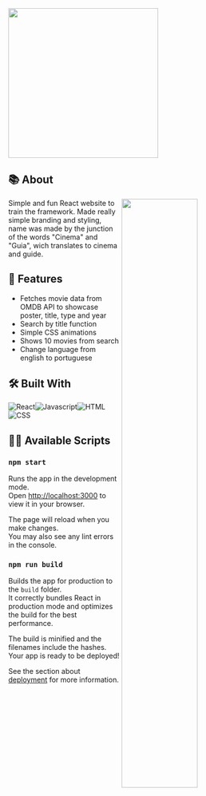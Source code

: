 [React]: https://img.shields.io/badge/React-20232A?style=for-the-badge&logo=react&logoColor=61DAFB
[HTML]: https://img.shields.io/badge/HTML-239120?style=for-the-badge&logo=html5&logoColor=white
[CSS]: https://img.shields.io/badge/CSS-239120?&style=for-the-badge&logo=css3&logoColor=white
[Javascript]: https://img.shields.io/badge/JavaScript-F7DF1E?style=for-the-badge&logo=javascript&logoColor=black

<picture>
  <img src="https://user-images.githubusercontent.com/64702639/222941850-0a6d835e-2f58-43ad-a7a5-805e9e808399.png" width="300"/>
</picture>

## 📚 About

<picture>
  <img src="https://user-images.githubusercontent.com/64702639/222943510-7cd8b57f-fd53-488f-aefb-142fe7d243a8.gif" align="right" width="55%"/>
</picture>

Simple and fun React website to train the framework. Made really simple branding and styling, name was made by the junction of the words "Cinema" and "Guia", wich translates to cinema and guide.

## 📌 Features

- Fetches movie data from OMDB API to showcase poster, title, type and year
- Search by title function
- Simple CSS animations
- Shows 10 movies from search
- Change language from english to portuguese

## 🛠 Built With

<picture>![React]</picture><picture>![Javascript]</picture><picture>![HTML]</picture><picture>![CSS]</picture>

## 👨‍💻 Available Scripts

### `npm start`

Runs the app in the development mode.\
Open [http://localhost:3000](http://localhost:3000) to view it in your browser.

The page will reload when you make changes.\
You may also see any lint errors in the console.

### `npm run build`

Builds the app for production to the `build` folder.\
It correctly bundles React in production mode and optimizes the build for the best performance.

The build is minified and the filenames include the hashes.\
Your app is ready to be deployed!

See the section about [deployment](https://facebook.github.io/create-react-app/docs/deployment) for more information.
